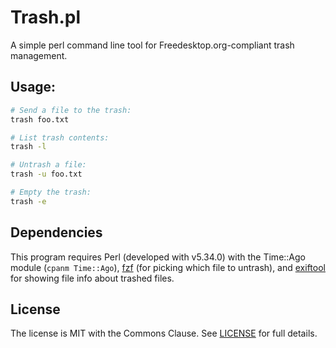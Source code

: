 # Trash.pl

A simple perl command line tool for Freedesktop.org-compliant trash management.

## Usage:

```sh
# Send a file to the trash:
trash foo.txt

# List trash contents:
trash -l

# Untrash a file:
trash -u foo.txt

# Empty the trash:
trash -e
```

## Dependencies

This program requires Perl (developed with v5.34.0) with the Time::Ago module
(`cpanm Time::Ago`), [fzf](https://github.com/junegunn/fzf) (for picking which
file to untrash), and [exiftool](https://exiftool.org/) for showing file info
about trashed files.

## License

The license is MIT with the Commons Clause. See [LICENSE](LICENSE) for full
details.
